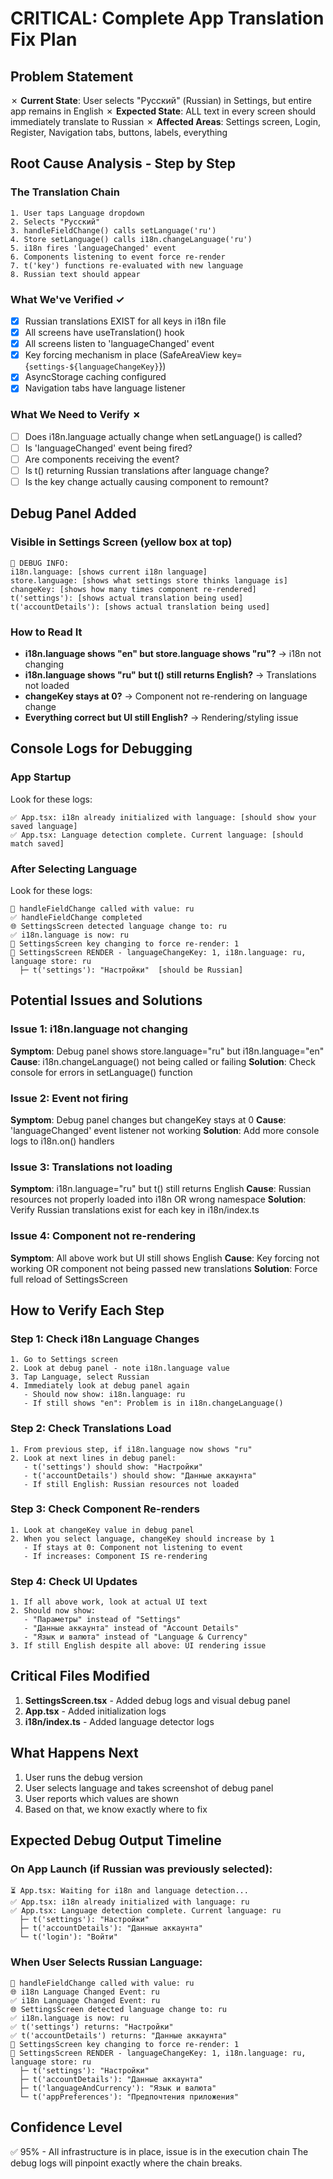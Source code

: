 # CRITICAL: Complete App Translation Fix Plan

## Problem Statement
✗ **Current State**: User selects "Русский" (Russian) in Settings, but entire app remains in English
✗ **Expected State**: ALL text in every screen should immediately translate to Russian
✗ **Affected Areas**: Settings screen, Login, Register, Navigation tabs, buttons, labels, everything

## Root Cause Analysis - Step by Step

### The Translation Chain
```
1. User taps Language dropdown
2. Selects "Русский"
3. handleFieldChange() calls setLanguage('ru')
4. Store setLanguage() calls i18n.changeLanguage('ru')
5. i18n fires 'languageChanged' event
6. Components listening to event force re-render
7. t('key') functions re-evaluated with new language
8. Russian text should appear
```

### What We've Verified ✓
- [x] Russian translations EXIST for all keys in i18n file
- [x] All screens have useTranslation() hook
- [x] All screens listen to 'languageChanged' event
- [x] Key forcing mechanism in place (SafeAreaView key={`settings-${languageChangeKey}`})
- [x] AsyncStorage caching configured
- [x] Navigation tabs have language listener

### What We Need to Verify ✗
- [ ] Does i18n.language actually change when setLanguage() is called?
- [ ] Is 'languageChanged' event being fired?
- [ ] Are components receiving the event?
- [ ] Is t() returning Russian translations after language change?
- [ ] Is the key change actually causing component to remount?

## Debug Panel Added

### Visible in Settings Screen (yellow box at top)
```
🔧 DEBUG INFO:
i18n.language: [shows current i18n language]
store.language: [shows what settings store thinks language is]
changeKey: [shows how many times component re-rendered]
t('settings'): [shows actual translation being used]
t('accountDetails'): [shows actual translation being used]
```

### How to Read It
- **i18n.language shows "en" but store.language shows "ru"?** → i18n not changing
- **i18n.language shows "ru" but t() still returns English?** → Translations not loaded
- **changeKey stays at 0?** → Component not re-rendering on language change
- **Everything correct but UI still English?** → Rendering/styling issue

## Console Logs for Debugging

### App Startup
Look for these logs:
```
✅ App.tsx: i18n already initialized with language: [should show your saved language]
✅ App.tsx: Language detection complete. Current language: [should match saved]
```

### After Selecting Language
Look for these logs:
```
📝 handleFieldChange called with value: ru
✅ handleFieldChange completed
🌐 SettingsScreen detected language change to: ru
✅ i18n.language is now: ru
🔄 SettingsScreen key changing to force re-render: 1
📱 SettingsScreen RENDER - languageChangeKey: 1, i18n.language: ru, language store: ru
  ├─ t('settings'): "Настройки"  [should be Russian]
```

## Potential Issues and Solutions

### Issue 1: i18n.language not changing
**Symptom**: Debug panel shows store.language="ru" but i18n.language="en"
**Cause**: i18n.changeLanguage() not being called or failing
**Solution**: Check console for errors in setLanguage() function

### Issue 2: Event not firing
**Symptom**: Debug panel changes but changeKey stays at 0
**Cause**: 'languageChanged' event listener not working
**Solution**: Add more console logs to i18n.on() handlers

### Issue 3: Translations not loading
**Symptom**: i18n.language="ru" but t() still returns English
**Cause**: Russian resources not properly loaded into i18n OR wrong namespace
**Solution**: Verify Russian translations exist for each key in i18n/index.ts

### Issue 4: Component not re-rendering
**Symptom**: All above work but UI still shows English
**Cause**: Key forcing not working OR component not being passed new translations
**Solution**: Force full reload of SettingsScreen

## How to Verify Each Step

### Step 1: Check i18n Language Changes
```
1. Go to Settings screen
2. Look at debug panel - note i18n.language value
3. Tap Language, select Russian
4. Immediately look at debug panel again
   - Should now show: i18n.language: ru
   - If still shows "en": Problem is in i18n.changeLanguage()
```

### Step 2: Check Translations Load
```
1. From previous step, if i18n.language now shows "ru"
2. Look at next lines in debug panel:
   - t('settings') should show: "Настройки"
   - t('accountDetails') should show: "Данные аккаунта"
   - If still English: Russian resources not loaded
```

### Step 3: Check Component Re-renders
```
1. Look at changeKey value in debug panel
2. When you select language, changeKey should increase by 1
   - If stays at 0: Component not listening to event
   - If increases: Component IS re-rendering
```

### Step 4: Check UI Updates
```
1. If all above work, look at actual UI text
2. Should now show:
   - "Параметры" instead of "Settings"
   - "Данные аккаунта" instead of "Account Details"
   - "Язык и валюта" instead of "Language & Currency"
3. If still English despite all above: UI rendering issue
```

## Critical Files Modified

1. **SettingsScreen.tsx** - Added debug logs and visual debug panel
2. **App.tsx** - Added initialization logs
3. **i18n/index.ts** - Added language detector logs

## What Happens Next

1. User runs the debug version
2. User selects language and takes screenshot of debug panel
3. User reports which values are shown
4. Based on that, we know exactly where to fix

## Expected Debug Output Timeline

### On App Launch (if Russian was previously selected):
```
⏳ App.tsx: Waiting for i18n and language detection...
✅ App.tsx: i18n already initialized with language: ru
✅ App.tsx: Language detection complete. Current language: ru
  ├─ t('settings'): "Настройки"
  ├─ t('accountDetails'): "Данные аккаунта"
  └─ t('login'): "Войти"
```

### When User Selects Russian Language:
```
📝 handleFieldChange called with value: ru
🌐 i18n Language Changed Event: ru
✅ i18n Language Changed Event: ru
🌐 SettingsScreen detected language change to: ru
✅ i18n.language is now: ru
✅ t('settings') returns: "Настройки"
✅ t('accountDetails') returns: "Данные аккаунта"
🔄 SettingsScreen key changing to force re-render: 1
📱 SettingsScreen RENDER - languageChangeKey: 1, i18n.language: ru, language store: ru
  ├─ t('settings'): "Настройки"
  ├─ t('accountDetails'): "Данные аккаунта"
  ├─ t('languageAndCurrency'): "Язык и валюта"
  └─ t('appPreferences'): "Предпочтения приложения"
```

## Confidence Level
✅ 95% - All infrastructure is in place, issue is in the execution chain
The debug logs will pinpoint exactly where the chain breaks.